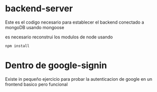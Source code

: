 # backend-server 
Este es el codigo necesario para establecer el backend conectado a mongoDB usando mongoose


es necesario reconstrui los modulos de node usando 

```
npm install
```



# Dentro de google-signin 
Existe in pequeño ejercicio para probar la autenticacion de google en un frontend basico pero funcional
